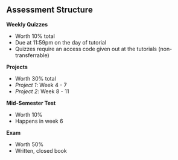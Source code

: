 
## Assessment Structure

**Weekly Quizzes**
- Worth 10% total
- Due at 11:59pm on the day of tutorial
- Quizzes require an access code given out at the tutorials (non-transferrable)

**Projects**
- Worth 30% total
- *Project 1*: Week 4 - 7
- *Project 2*: Week 8 - 11

**Mid-Semester Test**
- Worth 10%
- Happens in week 6

**Exam**
- Worth 50%
- Written, closed book



